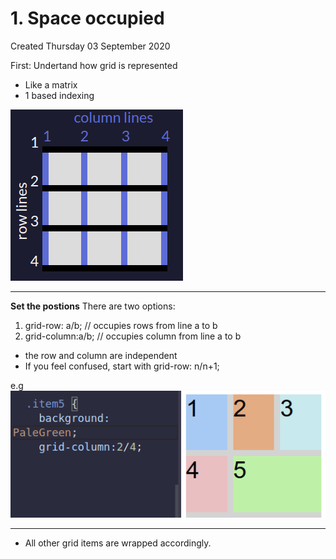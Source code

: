 # 1. Space occupied
Created Thursday 03 September 2020

First: Undertand how grid is represented

* Like a matrix
* 1 based indexing

![](./1._Space_occupied/pasted_image.png)

*****

**Set the postions**
There are two options:

1. grid-row: a/b; // occupies rows from line a to b 
2. grid-column:a/b; // occupies column from line a to b


* the row and column are independent
* If you feel confused, start with grid-row: n/n+1;

e.g
![](./1._Space_occupied/pasted_image001.png)

*****


* All other grid items are wrapped accordingly.


